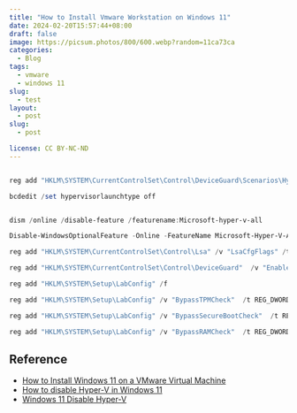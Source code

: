 ```yaml
---
title: "How to Install Vmware Workstation on Windows 11"
date: 2024-02-20T15:57:44+08:00
draft: false
image: https://picsum.photos/800/600.webp?random=11ca73ca
categories:
  - Blog
tags:
  - vmware
  - windows 11
slug:
  - test
layout: 
  - post
slug: 
  - post

license: CC BY-NC-ND
---
```



```powershell

reg add "HKLM\SYSTEM\CurrentControlSet\Control\DeviceGuard\Scenarios\HypervisorEnforcedCodeIntegrity" /v "Enabled" /t REG_DWORD /d 0 /f

bcdedit /set hypervisorlaunchtype off


dism /online /disable-feature /featurename:Microsoft-hyper-v-all

Disable-WindowsOptionalFeature -Online -FeatureName Microsoft-Hyper-V-All

reg add "HKLM\SYSTEM\CurrentControlSet\Control\Lsa" /v "LsaCfgFlags" /t REG_DWORD /d 0 /f

reg add "HKLM\SYSTEM\CurrentControlSet\Control\DeviceGuard"  /v "EnableVirtualizationBasedSecurity" /t REG_DWORD /d 0 /f

reg add "HKLM\SYSTEM\Setup\LabConfig" /f

reg add "HKLM\SYSTEM\Setup\LabConfig" /v "BypassTPMCheck"  /t REG_DWORD /d 1 /f

reg add "HKLM\SYSTEM\Setup\LabConfig" /v "BypassSecureBootCheck"  /t REG_DWORD /d 1 /f

reg add "HKLM\SYSTEM\Setup\LabConfig" /v "BypassRAMCheck"  /t REG_DWORD /d 1 /f

```

## Reference
  - [How to Install Windows 11 on a VMware Virtual Machine](https://woshub.com/install-windows-11-vmware-vm/)
  - [How to disable Hyper-V in Windows 11](https://www.xda-developers.com/disable-hyper-v-windows-11/)
  - [Windows 11 Disable Hyper-V](https://www.makeuseof.com/windows-11-disable-hyper-v/)